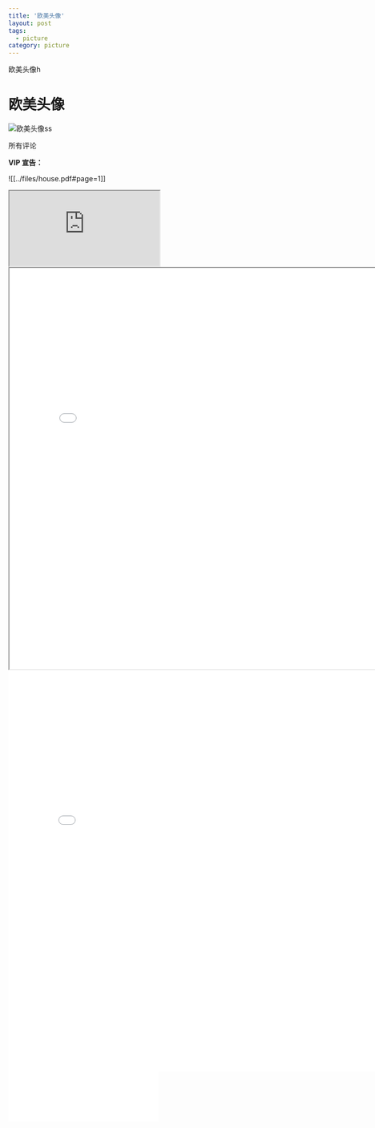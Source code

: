 ```yaml
---
title: '欧美头像'
layout: post
tags:
  - picture
category: picture
---
```

欧美头像h 

<!--more-->

# 欧美头像

![欧美头像ss](https://n.sinaimg.cn/default/1_img/upload/3933d981/700/w900h600/20190604/e7d5-hxyuaph1376688.jpg)

所有评论

**VIP 宣告：**


![[../files/house.pdf#page=1]]

<iframe src="https://www.bilibili.com/"></iframe>

<iframe 
    src="../files/house.pdf" type="application/pdf" width=800 height=800
</object>
>
</iframe>

<object height="700" width="950" border="0" data="../files/house.pdf" type="application/pdf">
    <embed src="../files/house.pdf" type="application/pdf" width=800 height=800 />
</object>

<iframe src="../files/house.pdf" style="width:300px; height:100px;" frameborder="0"></iframe>